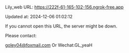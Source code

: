 Lily_web URL: https://222f-61-165-102-156.ngrok-free.app

Updated at: 2024-12-06 01:02:12

If you cannot open this URL, the server might be down.

Please contact: 

goley04@foxmail.com Or Wechat:GL_yeaH